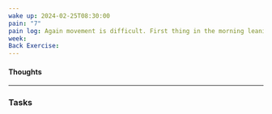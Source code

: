 ```yaml
---
wake up: 2024-02-25T08:30:00
pain: "7"
pain log: Again movement is difficult. First thing in the morning leaning sideways is painful.
week: 
Back Exercise:
---
```

#### Thoughts




-----
### Tasks 
